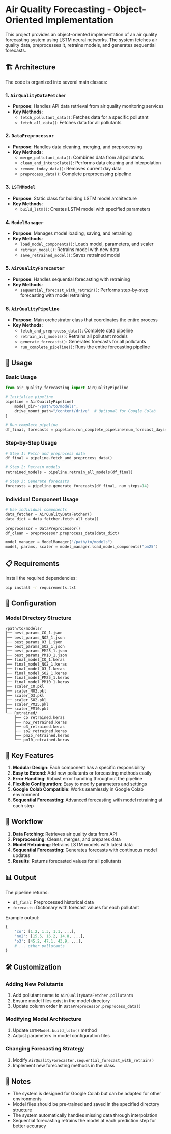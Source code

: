 # Air Quality Forecasting - Object-Oriented Implementation

This project provides an object-oriented implementation of an air quality forecasting system using LSTM neural networks. The system fetches air quality data, preprocesses it, retrains models, and generates sequential forecasts.

## 🏗️ Architecture

The code is organized into several main classes:

### 1. `AirQualityDataFetcher`
- **Purpose**: Handles API data retrieval from air quality monitoring services
- **Key Methods**:
  - `fetch_pollutant_data()`: Fetches data for a specific pollutant
  - `fetch_all_data()`: Fetches data for all pollutants

### 2. `DataPreprocessor`
- **Purpose**: Handles data cleaning, merging, and preprocessing
- **Key Methods**:
  - `merge_pollutant_data()`: Combines data from all pollutants
  - `clean_and_interpolate()`: Performs data cleaning and interpolation
  - `remove_today_data()`: Removes current day data
  - `preprocess_data()`: Complete preprocessing pipeline

### 3. `LSTMModel`
- **Purpose**: Static class for building LSTM model architecture
- **Key Methods**:
  - `build_lstm()`: Creates LSTM model with specified parameters

### 4. `ModelManager`
- **Purpose**: Manages model loading, saving, and retraining
- **Key Methods**:
  - `load_model_components()`: Loads model, parameters, and scaler
  - `retrain_model()`: Retrains model with new data
  - `save_retrained_model()`: Saves retrained model

### 5. `AirQualityForecaster`
- **Purpose**: Handles sequential forecasting with retraining
- **Key Methods**:
  - `sequential_forecast_with_retrain()`: Performs step-by-step forecasting with model retraining

### 6. `AirQualityPipeline`
- **Purpose**: Main orchestrator class that coordinates the entire process
- **Key Methods**:
  - `fetch_and_preprocess_data()`: Complete data pipeline
  - `retrain_all_models()`: Retrains all pollutant models
  - `generate_forecasts()`: Generates forecasts for all pollutants
  - `run_complete_pipeline()`: Runs the entire forecasting pipeline

## 🚀 Usage

### Basic Usage

```python
from air_quality_forecasting import AirQualityPipeline

# Initialize pipeline
pipeline = AirQualityPipeline(
    model_dir="/path/to/models",
    drive_mount_path="/content/drive"  # Optional for Google Colab
)

# Run complete pipeline
df_final, forecasts = pipeline.run_complete_pipeline(num_forecast_days=14)
```

### Step-by-Step Usage

```python
# Step 1: Fetch and preprocess data
df_final = pipeline.fetch_and_preprocess_data()

# Step 2: Retrain models
retrained_models = pipeline.retrain_all_models(df_final)

# Step 3: Generate forecasts
forecasts = pipeline.generate_forecasts(df_final, num_steps=14)
```

### Individual Component Usage

```python
# Use individual components
data_fetcher = AirQualityDataFetcher()
data_dict = data_fetcher.fetch_all_data()

preprocessor = DataPreprocessor()
df_clean = preprocessor.preprocess_data(data_dict)

model_manager = ModelManager("/path/to/models")
model, params, scaler = model_manager.load_model_components("pm25")
```

## 📋 Requirements

Install the required dependencies:

```bash
pip install -r requirements.txt
```

## 🔧 Configuration

### Model Directory Structure
```
/path/to/models/
├── best_params_CO_1.json
├── best_params_NO2_1.json
├── best_params_O3_1.json
├── best_params_SO2_1.json
├── best_params_PM25_1.json
├── best_params_PM10_1.json
├── final_model_CO_1.keras
├── final_model_NO2_1.keras
├── final_model_O3_1.keras
├── final_model_SO2_1.keras
├── final_model_PM25_1.keras
├── final_model_PM10_1.keras
├── scaler_CO.pkl
├── scaler_NO2.pkl
├── scaler_O3.pkl
├── scaler_SO2.pkl
├── scaler_PM25.pkl
├── scaler_PM10.pkl
└── Retrained/
    ├── co_retrained.keras
    ├── no2_retrained.keras
    ├── o3_retrained.keras
    ├── so2_retrained.keras
    ├── pm25_retrained.keras
    └── pm10_retrained.keras
```

## 🌟 Key Features

1. **Modular Design**: Each component has a specific responsibility
2. **Easy to Extend**: Add new pollutants or forecasting methods easily
3. **Error Handling**: Robust error handling throughout the pipeline
4. **Flexible Configuration**: Easy to modify parameters and settings
5. **Google Colab Compatible**: Works seamlessly in Google Colab environment
6. **Sequential Forecasting**: Advanced forecasting with model retraining at each step

## 🔄 Workflow

1. **Data Fetching**: Retrieves air quality data from API
2. **Preprocessing**: Cleans, merges, and prepares data
3. **Model Retraining**: Retrains LSTM models with latest data
4. **Sequential Forecasting**: Generates forecasts with continuous model updates
5. **Results**: Returns forecasted values for all pollutants

## 📊 Output

The pipeline returns:
- `df_final`: Preprocessed historical data
- `forecasts`: Dictionary with forecast values for each pollutant

Example output:
```python
{
    'co': [1.2, 1.3, 1.1, ...],
    'no2': [15.5, 16.2, 14.8, ...],
    'o3': [45.2, 47.1, 43.9, ...],
    # ... other pollutants
}
```

## 🛠️ Customization

### Adding New Pollutants
1. Add pollutant name to `AirQualityDataFetcher.pollutants`
2. Ensure model files exist in the model directory
3. Update column order in `DataPreprocessor.preprocess_data()`

### Modifying Model Architecture
1. Update `LSTMModel.build_lstm()` method
2. Adjust parameters in model configuration files

### Changing Forecasting Strategy
1. Modify `AirQualityForecaster.sequential_forecast_with_retrain()`
2. Implement new forecasting methods in the class

## 📝 Notes

- The system is designed for Google Colab but can be adapted for other environments
- Model files should be pre-trained and saved in the specified directory structure
- The system automatically handles missing data through interpolation
- Sequential forecasting retrains the model at each prediction step for better accuracy